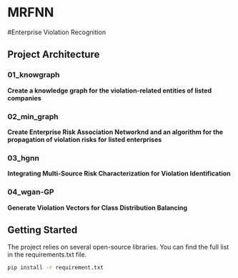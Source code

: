 # MRFNN
#Enterprise Violation Recognition

## Project Architecture

### 01_knowgraph
**Create a knowledge graph for the violation-related entities of listed companies**

### 02_min_graph
**Create Enterprise Risk Association Networknd and an algorithm for the propagation of violation risks for listed enterprises**

### 03_hgnn
**Integrating Multi-Source Risk Characterization for Violation Identification**

### 04_wgan-GP
**Generate Violation Vectors for Class Distribution Balancing**

## Getting Started
The project relies on several open-source libraries. You can find the full list in the requirements.txt file.
```bash
pip install -r requirement.txt
